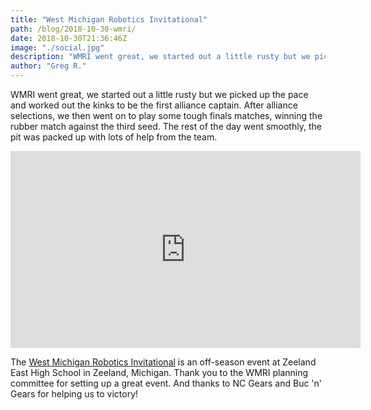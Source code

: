 ```yaml
---
title: "West Michigan Robotics Invitational"
path: /blog/2018-10-30-wmri/
date: 2018-10-30T21:36:46Z
image: "./social.jpg"
description: "WMRI went great, we started out a little rusty but we picked up the pace and worked out the kinks to be the first alliance captain."
author: "Greg R."
---
```


WMRI went great, we started out a little rusty but we picked up the pace and worked out the kinks to be the first alliance captain. After alliance selections, we then went on to play some tough finals matches, winning the rubber match against the third seed. The rest of the day went smoothly, the pit was packed up with lots of help from the team.

<iframe width="560" height="315" src="https://www.youtube.com/embed/sSpxZm84Hvk" frameborder="0" allow="accelerometer; autoplay; encrypted-media; gyroscope; picture-in-picture" allowfullscreen></iframe>

The [West Michigan Robotics Invitational](http://www.wmri.info/home) is an off-season event at Zeeland East High School in Zeeland, Michigan. Thank you to the WMRI planning committee for setting up a great event. And thanks to NC Gears and Buc 'n' Gears for helping us to victory!
